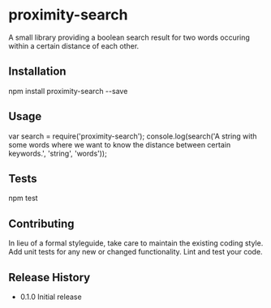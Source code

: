 proximity-search
================

A small library providing a boolean search result for two words occuring within a certain distance of each other.

## Installation

  npm install proximity-search --save

## Usage

  var search = require('proximity-search');
  console.log(search('A string with some words where we want to know the distance between certain keywords.', 'string', 'words'));

## Tests

  npm test

## Contributing

In lieu of a formal styleguide, take care to maintain the existing coding style. Add unit tests for any new or changed functionality. Lint and test your code.

## Release History

* 0.1.0 Initial release
